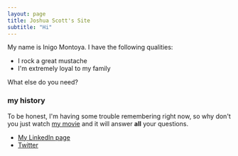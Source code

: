 ```yaml
---
layout: page
title: Joshua Scott's Site
subtitle: "Hi"
---
```


My name is Inigo Montoya. I have the following qualities:

- I rock a great mustache
- I'm extremely loyal to my family

What else do you need?

### my history

To be honest, I'm having some trouble remembering right now, so why don't you just watch [my movie](http://en.wikipedia.org/wiki/The_Princess_Bride_%28film%29) and it will answer **all** your questions.

* [My LinkedIn page](https://www.linkedin.com/in/joshuascott)
* [Twitter](https://twitter.com/joshuascott94)
